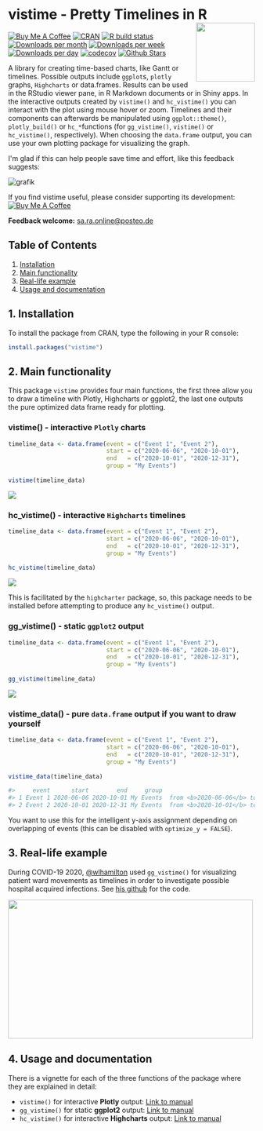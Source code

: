 # vistime - Pretty Timelines in R <img src="man/figures/logo.png" align="right" width="120" />

[![Buy Me A Coffee](https://i.imgur.com/xI5UtRm.png)](https://www.buymeacoffee.com/shosaco)
[![CRAN](https://www.r-pkg.org/badges/version/vistime)](https://cran.r-project.org/package=vistime)
[![R build status](https://github.com/shosaco/vistime/workflows/R-CMD-check/badge.svg)](https://github.com/shosaco/vistime/actions)
[![Downloads per month](https://cranlogs.r-pkg.org/badges/last-month/vistime)](https://www.r-pkg.org/pkg/vistime)
[![Downloads per week](https://cranlogs.r-pkg.org/badges/last-week/vistime)](https://www.r-pkg.org/pkg/vistime)
[![Downloads per day](https://cranlogs.r-pkg.org/badges/last-day/vistime)](https://www.r-pkg.org/pkg/vistime)
[![codecov](https://codecov.io/github/shosaco/vistime/branch/master/graphs/badge.svg)](https://app.codecov.io/github/shosaco/vistime)
[![Github Stars](https://img.shields.io/github/stars/shosaco/vistime.svg)](https://github.com/shosaco/vistime)

A library for creating time-based charts, like Gantt or timelines. Possible outputs include `ggplot`s, `plotly` graphs, `Highcharts` or data.frames. Results can be used in the RStudio viewer pane, in R Markdown documents or in Shiny apps. In the interactive outputs created by `vistime()` and `hc_vistime()` you can interact with the plot using mouse hover or zoom. Timelines and their components can afterwards be manipulated using `ggplot::theme()`, `plotly_build()` or `hc_*`functions (for `gg_vistime()`, `vistime()` or `hc_vistime()`, respectively). When choosing the `data.frame` output, you can use your own plotting package for visualizing the graph.

I'm glad if this can help people save time and effort, like this feedback suggests:

![grafik](https://github.com/shosaco/vistime/assets/20717764/2af48992-6285-493a-8f4d-d5bb6e991b67)

If you find vistime useful, please consider supporting its development: <a href="https://www.buymeacoffee.com/shosaco" target="_blank"><img src="https://i.imgur.com/kN1GxnC.png" alt="Buy Me A Coffee"></a>


**Feedback welcome:** [sa.ra.online@posteo.de](mailto:sa.ra.online@posteo.de)

## Table of Contents

1. [Installation](#1-installation)
2. [Main functionality](#2-main-functionality)
3. [Real-life example](#3-real-life-example)
3. [Usage and documentation](#4-usage-and-documentation)


## 1. Installation

To install the package from CRAN, type the following in your R console:

```r
install.packages("vistime")
```

<!--
To install the development version containing most recent fixes and improvements, but not released on CRAN yet, see NEWS.md), run the following code in an R console:

```{r}
if (!require("remotes")) install.packages("remotes")
remotes::install_github("shosaco/vistime")
```

-->

## 2. Main functionality

This package `vistime` provides four main functions, the first three allow you to draw a timeline with Plotly, Highcharts or ggplot2, the last one 
outputs the pure optimized data frame ready for plotting.

### vistime() - interactive `Plotly` charts

```r
timeline_data <- data.frame(event = c("Event 1", "Event 2"),
                            start = c("2020-06-06", "2020-10-01"), 
                            end   = c("2020-10-01", "2020-12-31"),
                            group = "My Events")
                            
vistime(timeline_data)
```

<img src="man/figures/basic_plotly.png" />


### hc_vistime() - interactive `Highcharts` timelines

```r
timeline_data <- data.frame(event = c("Event 1", "Event 2"),
                            start = c("2020-06-06", "2020-10-01"), 
                            end   = c("2020-10-01", "2020-12-31"),
                            group = "My Events")
                            
hc_vistime(timeline_data)
```

<img src="man/figures/basic_highchart.png" />

This is facilitated by the `highcharter` package, so, this package needs to be installed before attempting to produce any `hc_vistime()` output.

### gg_vistime() - static `ggplot2` output

```r
timeline_data <- data.frame(event = c("Event 1", "Event 2"),
                            start = c("2020-06-06", "2020-10-01"), 
                            end   = c("2020-10-01", "2020-12-31"),
                            group = "My Events")
                            
gg_vistime(timeline_data)
```
<img src="man/figures/basic_ggplot.png" />

### vistime_data() - pure `data.frame` output if you want to draw yourself

```r
timeline_data <- data.frame(event = c("Event 1", "Event 2"),
                            start = c("2020-06-06", "2020-10-01"), 
                            end   = c("2020-10-01", "2020-12-31"),
                            group = "My Events")
                            
vistime_data(timeline_data)

#>     event      start        end     group                                      tooltip      col subplot   y
#> 1 Event 1 2020-06-06 2020-10-01 My Events  from <b>2020-06-06</b> to <b>2020-10-01</b>  #8DD3C7       1   1
#> 2 Event 2 2020-10-01 2020-12-31 My Events  from <b>2020-10-01</b> to <b>2020-12-31</b>  #FFFFB3       1   1
```

You want to use this for the intelligent y-axis assignment depending on overlapping of events (this can be disabled with `optimize_y = FALSE`).


## 3. Real-life example

During COVID-19 2020, [@wlhamilton](https://github.com/wlhamilton) used `gg_vistime()` for visualizing patient ward movements as timelines in order to investigate possible hospital acquired infections. See [his github](https://github.com/wlhamilton/Patient-ward-movement-timelines) for the code.

<img src="man/figures/ward_movements.png" width="500" height="283"/>

## 4. Usage and documentation

There is a vignette for each of the three functions of the package where they are explained in detail:

- `vistime()` for interactive **Plotly** output: [Link to manual](https://CRAN.R-project.org/package=vistime/vignettes/vistime-vignette.html)
- `gg_vistime()` for static **ggplot2** output: [Link to manual](https://CRAN.R-project.org/package=vistime/vignettes/gg_vistime-vignette.html)
- `hc_vistime()` for interactive **Highcharts** output: [Link to manual](https://CRAN.R-project.org/package=vistime/vignettes/hc_vistime-vignette.html)

